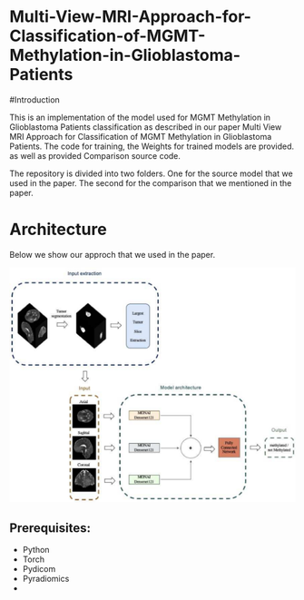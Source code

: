 # Multi-View-MRI-Approach-for-Classification-of-MGMT-Methylation-in-Glioblastoma-Patients

#Introduction

This is an implementation of the model used for MGMT Methylation in Glioblastoma Patients classification as described in our paper Multi View MRI Approach for Classification of MGMT Methylation in Glioblastoma Patients. The code for training, the Weights for trained models are provided. as well as provided Comparison source code.



The repository is divided into two folders. One for the source model that we used in the paper. The second for the comparison that we mentioned in the paper.
# Architecture 
Below we show our approch that we used in the paper.
<div id="header" align="center">
  <img src="https://github.com/rawanalyahya/Multi-View-MRI-Approach-for-Classification-of-MGMT-Methylation-in-Glioblastoma-Patients/blob/main/figure/multi-view-model-v2.png" width="1000"/>
</div>

## Prerequisites:
- Python
- Torch
- Pydicom
- Pyradiomics 
- 

